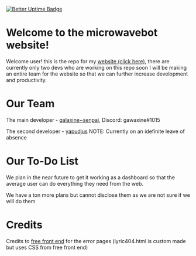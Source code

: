 [![Better Uptime Badge](https://betteruptime.com/status-badges/v1/monitor/c0q7.svg)](https://status.microwavebot.tech)
# Welcome to the microwavebot website!
Welcome user! this is the repo for my [website (click here)](https://microwavebot.tech), there are currently only two devs who are working on this repo soon I will be making an entire team for the website so that we can further increase development and productivity.

# Our Team
The main developer - [galaxine~senpai](https://github.com/galaxine-senpai), Discord: gawaxine#1015

The second developer - [yapudjus](https://github.com/yapudjus) NOTE: Currently on an idefinite leave of absence

# Our To-Do List
We plan in the near future to get it working as a dashboard so that the average user can do everything they need from the web.

We have a ton more plans but cannot disclose them as we are not sure if we will do them

# Credits
Credits to [free front end](https://freefrontend.com) for the error pages (lyric404.html is custom made but uses CSS from free front end)
